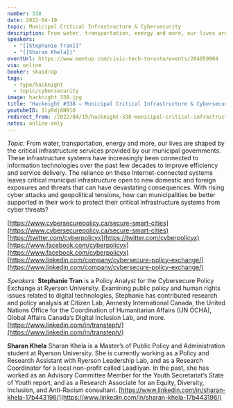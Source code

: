 ```yaml
---
number: 338
date: 2022-04-19
topic: Municipal Critical Infrastructure & Cybersecurity
description: From water, transportation, energy and more, our lives are shaped by the critical infrastructure services provided by our municipal governments. These infrastructure systems have increasingly been connected to information technologies over the past few decades to improve efficiency and service delivery. The reliance on these Internet-connected systems leaves critical municipal infrastructure open to new domestic and foreign exposures and threats that can have devastating consequences. With rising cyber attacks and geopolitical tensions, how can municipalities be better supported in their work to protect their critical infrastructure systems from cyber threats? https://twitter.com/cyberpolicyx
speakers:
  - "[[Stephanie Tran]]"
  - "[[Sharan Khela]]"
eventUrl: https://www.meetup.com/civic-tech-toronto/events/284959904
via: online
booker: skaidrap
tags:
  - type/hacknight
  - topic/cybersecurity
image: hacknight_338.jpg
title: "Hacknight #338 – Municipal Critical Infrastructure & Cybersecurity"
youtubeID: 1lyRdj8N910
redirect_from: /2022/04/19/hacknight-338-municipal-critical-infrastructure-cybersecurity-with-stephanie-tran-sharan-khela/
notes: online-only
---
```


*Topic:*
From water, transportation, energy and more, our lives are shaped by the critical infrastructure services provided by our municipal governments. These infrastructure systems have increasingly been connected to information technologies over the past few decades to improve efficiency and service delivery. The reliance on these Internet-connected systems leaves critical municipal infrastructure open to new domestic and foreign exposures and threats that can have devastating consequences. With rising cyber attacks and geopolitical tensions, how can municipalities be better supported in their work to protect their critical infrastructure systems from cyber threats?

[https://www.cybersecurepolicy.ca/secure-smart-cities](https://www.cybersecurepolicy.ca/secure-smart-cities)
[https://twitter.com/cyberpolicyx](https://twitter.com/cyberpolicyx)
[https://www.facebook.com/cyberpolicyx](https://www.facebook.com/cyberpolicyx)
[https://www.linkedin.com/company/cybersecure-policy-exchange/](https://www.linkedin.com/company/cybersecure-policy-exchange/)

*Speakers:*
**Stephanie Tran** is a Policy Analyst for the Cybersecure Policy Exchange at Ryerson University. Examining public policy and human rights issues related to digital technologies, Stephanie has contributed research and policy analysis at Citizen Lab, Amnesty International Canada, the United Nations Office for the Coordination of Humanitarian Affairs (UN OCHA), Global Affairs Canada’s Digital Inclusion Lab, and more.
[https://www.linkedin.com/in/transteph/](https://www.linkedin.com/in/transteph/)

**Sharan Khela** Sharan Khela is a Master’s of Public Policy and Administration student at Ryerson University. She is currently working as a Policy and Research Assistant with Ryerson Leadership Lab, and as a Research Coordinator for a local non-profit called Laadliyan. In the past, she has worked as an Advisory Committee Member for the Youth Secretariat’s State of Youth report, and as a Research Associate for an Equity, Diversity, Inclusion, and Anti-Racism consultant.
[https://www.linkedin.com/in/sharan-khela-17b443196/](https://www.linkedin.com/in/sharan-khela-17b443196/)
